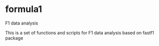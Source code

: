 # formula1
F1 data analysis

This is a set of functions and scripts for F1 data analysis based on fastf1 package